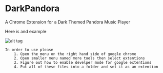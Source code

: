 # DarkPandora
A Chrome Extension for a Dark Themed Pandora Music Player

Here is and example

![alt tag](https://raw.github.com/kevkevinpal/DarkPandora/PandoraExample.png)

	In order to use please
		1. Open the menu on the right hand side of google chrome
		2. Open smaller menu named more tools then select extentions
		3. Figure out how to enable develper mode for google extentions
		4. Put all of these files into a folder and set it as an extention
